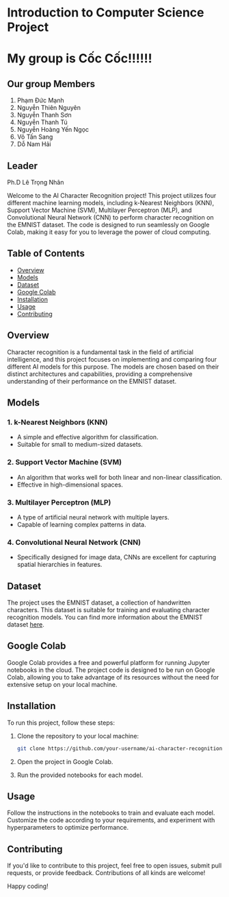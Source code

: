 # Introduction to Computer Science Project
# My group is Cốc Cốc!!!!!!
## Our group Members
   1. Phạm Đức Mạnh
   2. Nguyễn Thiên Nguyên
   3. Nguyễn Thanh Sơn
   4. Nguyễn Thanh Tú
   5. Nguyễn Hoàng Yến Ngọc
   6. Võ Tấn Sang
   7. Dỗ Nam Hải
## Leader
   Ph.D Lê Trọng Nhân

Welcome to the AI Character Recognition project! This project utilizes four different machine learning models, including k-Nearest Neighbors (KNN), Support Vector Machine (SVM), Multilayer Perceptron (MLP), and Convolutional Neural Network (CNN) to perform character recognition on the EMNIST dataset. The code is designed to run seamlessly on Google Colab, making it easy for you to leverage the power of cloud computing.

## Table of Contents
- [Overview](#overview)
- [Models](#models)
- [Dataset](#dataset)
- [Google Colab](#google-colab)
- [Installation](#installation)
- [Usage](#usage)
- [Contributing](#contributing)

## Overview

Character recognition is a fundamental task in the field of artificial intelligence, and this project focuses on implementing and comparing four different AI models for this purpose. The models are chosen based on their distinct architectures and capabilities, providing a comprehensive understanding of their performance on the EMNIST dataset.

## Models

### 1. k-Nearest Neighbors (KNN)
- A simple and effective algorithm for classification.
- Suitable for small to medium-sized datasets.

### 2. Support Vector Machine (SVM)
- An algorithm that works well for both linear and non-linear classification.
- Effective in high-dimensional spaces.

### 3. Multilayer Perceptron (MLP)
- A type of artificial neural network with multiple layers.
- Capable of learning complex patterns in data.

### 4. Convolutional Neural Network (CNN)
- Specifically designed for image data, CNNs are excellent for capturing spatial hierarchies in features.

## Dataset

The project uses the EMNIST dataset, a collection of handwritten characters. This dataset is suitable for training and evaluating character recognition models. You can find more information about the EMNIST dataset [here](https://www.kaggle.com/datasets/crawford/emnist).

## Google Colab

Google Colab provides a free and powerful platform for running Jupyter notebooks in the cloud. The project code is designed to be run on Google Colab, allowing you to take advantage of its resources without the need for extensive setup on your local machine.

## Installation

To run this project, follow these steps:

1. Clone the repository to your local machine:

   ```bash
   git clone https://github.com/your-username/ai-character-recognition.git
   ```

2. Open the project in Google Colab.

3. Run the provided notebooks for each model.

## Usage

Follow the instructions in the notebooks to train and evaluate each model. Customize the code according to your requirements, and experiment with hyperparameters to optimize performance.

## Contributing

If you'd like to contribute to this project, feel free to open issues, submit pull requests, or provide feedback. Contributions of all kinds are welcome!

Happy coding!
